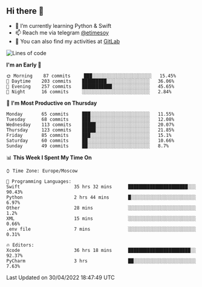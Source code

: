 ## Hi there 👋
- 🌱 I’m currently learning Python & Swift
- 📫 Reach me via telegram [@etimesoy](https://t.me/etimesoy/)
- 🦊 You can also find my activities at [GitLab](https://gitlab.com/etimesoy)

<!--START_SECTION:waka-->
![Lines of code](https://img.shields.io/badge/From%20Hello%20World%20I%27ve%20Written-189%20Thousand%20lines%20of%20code-blue)

**I'm an Early 🐤** 

```text
🌞 Morning    87 commits     ███░░░░░░░░░░░░░░░░░░░░░░   15.45% 
🌆 Daytime    203 commits    █████████░░░░░░░░░░░░░░░░   36.06% 
🌃 Evening    257 commits    ███████████░░░░░░░░░░░░░░   45.65% 
🌙 Night      16 commits     ░░░░░░░░░░░░░░░░░░░░░░░░░   2.84%

```
📅 **I'm Most Productive on Thursday** 

```text
Monday       65 commits     ███░░░░░░░░░░░░░░░░░░░░░░   11.55% 
Tuesday      68 commits     ███░░░░░░░░░░░░░░░░░░░░░░   12.08% 
Wednesday    113 commits    █████░░░░░░░░░░░░░░░░░░░░   20.07% 
Thursday     123 commits    █████░░░░░░░░░░░░░░░░░░░░   21.85% 
Friday       85 commits     ███░░░░░░░░░░░░░░░░░░░░░░   15.1% 
Saturday     60 commits     ██░░░░░░░░░░░░░░░░░░░░░░░   10.66% 
Sunday       49 commits     ██░░░░░░░░░░░░░░░░░░░░░░░   8.7%

```


📊 **This Week I Spent My Time On** 

```text
⌚︎ Time Zone: Europe/Moscow

💬 Programming Languages: 
Swift                    35 hrs 32 mins      ██████████████████████░░░   90.43% 
Python                   2 hrs 44 mins       █░░░░░░░░░░░░░░░░░░░░░░░░   6.97% 
Other                    28 mins             ░░░░░░░░░░░░░░░░░░░░░░░░░   1.2% 
XML                      15 mins             ░░░░░░░░░░░░░░░░░░░░░░░░░   0.66% 
.env file                7 mins              ░░░░░░░░░░░░░░░░░░░░░░░░░   0.31%

🔥 Editors: 
Xcode                    36 hrs 18 mins      ███████████████████████░░   92.37% 
PyCharm                  3 hrs               ██░░░░░░░░░░░░░░░░░░░░░░░   7.63%

```


 Last Updated on 30/04/2022 18:47:49 UTC
<!--END_SECTION:waka-->
